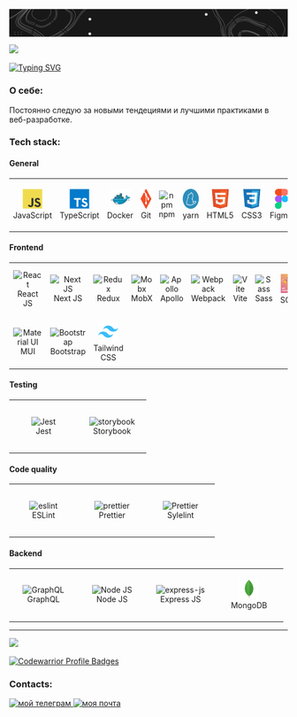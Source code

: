 <a href="https://github.com/codelnd">
  <img src="./assets/logoF.png" alt="codelnd" align="center"/>
</a>

![](https://komarev.com/ghpvc/?username=codelnd)

[![Typing SVG](https://readme-typing-svg.herokuapp.com?font=Fira+Code&pause=1000&color=EBDBBE&random=false&width=435&lines=Frontend-developer+%F0%9F%A7%8A)](https://git.io/typing-svg)

### О себе:

Постоянно следую за новыми тендециями и лучшими практиками в веб-разработке.

### Tech stack:

#### General

<table width='100%'>
  <tr>
    <td align="center" width="110" height="90">
        <img src="https://raw.githubusercontent.com/devicons/devicon/1119b9f84c0290e0f0b38982099a2bd027a48bf1/icons/javascript/javascript-original.svg" width="36" height="36" alt="javascript" />
      <br>JavaScript
    </td>
    <td align="center" width="110" height="90">
        <img src="https://raw.githubusercontent.com/devicons/devicon/1119b9f84c0290e0f0b38982099a2bd027a48bf1/icons/typescript/typescript-original.svg" width="36" height="36" alt="typescript" />
      <br>TypeScript
    </td>
    <td align="center" width="110" height="90">
        <img src="https://github.com/devicons/devicon/blob/master/icons/docker/docker-original.svg" width="36" height="36" alt="docker" />
      <br>Docker
    </td>
    <td align="center" width="110" height="90">
        <img src="https://raw.githubusercontent.com/devicons/devicon/1119b9f84c0290e0f0b38982099a2bd027a48bf1/icons/git/git-original.svg" width="36" height="36" alt="git" />
      <br>Git
    </td>
    <td align="center" width="110" height="90">
        <img src="https://brandeps.com/icon-download/N/Npm-icon-vector-05.svg" width="36" height="36" alt="npm" />
      <br>npm
    </td>
    <td align="center" width="110" height="90">
        <img src="https://raw.githubusercontent.com/devicons/devicon/1119b9f84c0290e0f0b38982099a2bd027a48bf1/icons/yarn/yarn-original.svg" width="36" height="36" alt="yarn" />
      <br>yarn
    </td>
        <td align="center" width="110" height="90">
        <img src="https://github.com/devicons/devicon/blob/master/icons/html5/html5-original.svg" width="36" height="36" alt="Html5" />
      <br>HTML5
    </td>
         <td align="center" width="110" height="90">
        <img src="https://github.com/devicons/devicon/blob/master/icons/css3/css3-original.svg" width="36" height="36" alt="css3" />
      <br>CSS3
    </td>
    <td align="center" width="110" height="90">
        <img src="https://raw.githubusercontent.com/devicons/devicon/1119b9f84c0290e0f0b38982099a2bd027a48bf1/icons/figma/figma-original.svg" width="36" height="36" alt="figma" />
      <br>Figma
    </td>
  </tr> 
</table>

#### Frontend

<table width='100%'>
  <tr>
   <td align="center" width="110" height="90">
        <img src="https://brandlogos.net/wp-content/uploads/2020/09/react-logo.png" width="36" height="36" alt="React" />
      <br>React JS
    </td>
     <td align="center" width="110" height="90">
        <img src="https://raw.githubusercontent.com/samfromaway/samfromaway/master/.github/images/nextjs.png" width="36" height="36" alt="Next JS" />
      <br>Next JS
    </td>
   <td align="center" width="110" height="90">
        <img src="https://cdn.worldvectorlogo.com/logos/redux.svg" width="36" height="36" alt="Redux" />
      <br>Redux
    </td>
    <td align="center" width="110" height="90">
        <img src="https://brandeps.com/icon-download/M/Mobx-icon-vector-01.svg" width="36" height="36" alt="Mobx" />
      <br>MobX
    </td>
     <td align="center" width="110" height="90">
        <img src="https://brandeps.com/logo-download/A/Apollo-GraphQL-logo-vector-01.svg" width="36" height="36" alt="Apollo" />
      <br>Apollo
    </td>
    <td align="center" width="110" height="90">
        <img src="https://brandeps.com/icon-download/W/Webpack-icon-vector-02.svg" width="36" height="36" alt="Webpack" />
      <br>Webpack
    </td>
    <td align="center" width="110" height="90">
        <img src="https://vitejs.dev/logo.svg" width="36" height="36" alt="Vite" />
      <br>Vite
    </td> 
    <td align="center" width="110" height="90">
        <img src="https://brandeps.com/icon-download/S/Sass-icon-vector-04.svg" width="36" height="36" alt="Sass" />
      <br>Sass
    </td>
     <td align="center" width="110" height="90">
        <img src="assets/styledcomponents.png" width="36" height="36" alt="styled components" />
      <br>SC 
    </td>
  </tr> 
    <tr>
     <td align="center" width="110" height="90">
        <img src="https://media.zeemly.com/zeemly/product/material-ui.png" width="36" height="36" alt="Material UI" />
      <br>MUI
    </td>
   <td align="center" width="110" height="90">
        <img src="https://cdn.worldvectorlogo.com/logos/bootstrap-4.svg" width="36" height="36" alt="Bootstrap" />
      <br>Bootstrap
    </td>
   <td align="center" width="110" height="90">
        <img src="./assets/tailwindcss-original.svg" width="36" height="36" alt="Tailwind" />
      <br>Tailwind CSS
    </td>
  </tr> 
</table>

#### Testing
<table width='100%'>
  <tr>
     <td align="center" width="110" height="90">
        <img src="https://brandeps.com/icon-download/J/Jest-icon-vector-02.svg" width="36" height="36" alt="Jest" />
      <br>Jest
    </td>
        <td align="center" width="110" height="90">
        <img src="https://brandeps.com/icon-download/S/Storybook-icon-vector-02.svg" width="36" height="36" alt="storybook" />
      <br>Storybook
    </td>
  </tr> 
</table>

#### Code quality

<table width='100%'>
  <tr>
     <td align="center" width="110" height="90">
        <img src="https://brandeps.com/icon-download/E/Eslint-icon-vector-02.svg" width="36" height="36" alt="eslint" />
      <br>ESLint 
    </td>
    <td align="center" width="110" height="90">
        <img src="https://brandeps.com/icon-download/P/Prettier-icon-vector-02.svg" width="36" height="36" alt="prettier" />
      <br>Prettier
    </td>
        <td align="center" width="110" height="90">
        <img src="https://brandeps.com/logo-download/S/Stylelint-logo-vector-01.svg" width="36" height="36" alt="Prettier" />
      <br>Sylelint
    </td>
  </tr> 
</table>

#### Backend

<table width='100%'>
  <tr>
    <td align="center" width="110" height="90">
        <img src="https://upload.wikimedia.org/wikipedia/commons/thumb/1/17/GraphQL_Logo.svg/2048px-GraphQL_Logo.svg.png" width="36" height="36" alt="GraphQL" />
      <br>GraphQL
    </td>
    <td align="center" width="110" height="90">
        <img src="https://brandeps.com/icon-download/N/Nodejs-icon-vector-02.svg" width="36" height="36" alt="Node JS" />
      <br>Node JS
    </td>
    <td align="center" width="110" height="90">
   <img width="36" height="36" src="https://img.icons8.com/ios/36/express-js.png" alt="express-js"/>
      <br>Express JS
    </td>
    <td align="center" width="110" height="90">
        <img src="https://github.com/devicons/devicon/blob/master/icons/mongodb/mongodb-original.svg" width="36" height="36" alt="Mongo DB" />
      <br>MongoDB
  </tr> 
</table>

---




<img src="https://habrastorage.org/webt/l8/wn/x0/l8wnx0ip3hxoi80bwvs5tfeqso0.gif" width="350"/> 

[![Codewarrior Profile Badges](https://www.codewars.com/users/idenis/badges/large)](https://www.codewars.com/users/idenis)
### Contacts:

<a href="https://t.me/codenis">
<img alt="мой телеграм" src="https://img.icons8.com/color/48/000000/telegram-app--v1.png"/>
</a>
<a href="mailto:codenisweb@yandex.ru">
  <img alt="моя почта" src="https://img.icons8.com/fluency/48/000000/circled-envelope.png" />
</a>
